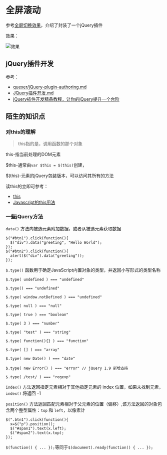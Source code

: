 # 全屏滚动

参考[全屏切换效果](http://www.imooc.com/learn/374)，介绍了封装了一个jQuery插件

效果：

![效果](https://github.com/windzencoder/Front/blob/master/images/fullpage_01.png)


## jQuery插件开发

参考：

+ [quexer/jQuery-plugin-authoring.md](https://gist.github.com/quexer/3619237)
+ [JQuery插件开发.md](https://github.com/ecmadao/Coding-Guide/blob/master/Notes/JavaScript/JQuery%E6%8F%92%E4%BB%B6%E5%BC%80%E5%8F%91.md)
+ [jQuery插件开发精品教程，让你的jQuery提升一个台阶](http://www.cnblogs.com/Wayou/p/jquery_plugin_tutorial.html)

## 陌生的知识点

### 对this的理解

>this指的是，调用函数的那个对象

this-指当前处理的DOM元素

$this-通常由`var $this = $(this)`创建，

$(this)-元素的jQuery包装版本，可以访问其所有的方法

读this的立即可参考：

+ [this](https://developer.mozilla.org/zh-CN/docs/Web/JavaScript/Reference/Operators/this)
+ [Javascript的this用法](http://www.ruanyifeng.com/blog/2010/04/using_this_keyword_in_javascript.html)


### 一些jQuery方法

`data()` 方法向被选元素附加数据，或者从被选元素获取数据
```
$("#btn1").click(function(){
  $("div").data("greeting", "Hello World");
});
$("#btn2").click(function(){
  alert($("div").data("greeting"));
});
```

`$.type()` 函数用于确定JavaScript内置对象的类型，并返回小写形式的类型名称
```
$.type( undefined ) === "undefined"

$.type() === "undefined"

$.type( window.notDefined ) === "undefined"

$.type( null ) === "null"

$.type( true ) === "boolean"

$.type( 3 ) === "number"

$.type( "test" ) === "string"

$.type( function(){} ) === "function"

$.type( [] ) === "array"

$.type( new Date() ) === "date"

$.type( new Error() ) === "error" // jQuery 1.9 新增支持

$.type( /test/ ) === "regexp"
```

`index()` 方法返回指定元素相对于其他指定元素的 index 位置，如果未找到元素，`index()` 将返回 -1


`position()` 方法返回匹配元素相对于父元素的位置（偏移）,该方法返回的对象包含两个整型属性：`top` 和 `left`，以像素计
```
$(".btn1").click(function(){
  x=$("p").position();
  $("#span1").text(x.left);
  $("#span2").text(x.top);
});
```

`$(function() { ... });`等同于`$(document).ready(function() { ... });`
































